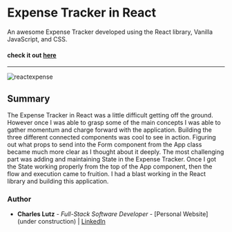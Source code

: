 # Expense Tracker in React


An awesome Expense Tracker developed using the React library, Vanilla JavaScript, and CSS.


#### check it out [here](https://expense-tracker-38i7.onrender.com/)

---

![reactexpense](https://user-images.githubusercontent.com/103493003/175757749-546a7f51-e903-4afa-ad02-8b111293bcf0.PNG)

## Summary

The Expense Tracker in React was a little difficult getting off the ground. However once I was able to grasp some of the main concepts I was able to gather momentum and charge forward with the application. Building the three different connected components was cool to see in action. Figuring out what props to send into the Form component from the App class became much more clear as I thought about it deeply. The most challenging part was adding and maintaining State in the Expense Tracker. Once I got the State working properly from the top of the App component, then the flow and execution came to fruition. I had  a blast working in the React library and building this application. 

### Author
* __Charles Lutz__ - *Full-Stack Software Developer* - [Personal Website](under construction) | [LinkedIn](https://www.linkedin.com/in/CharlesCarMichaelLutz)
